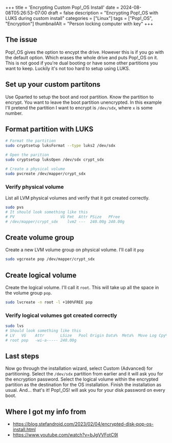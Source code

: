 +++
title = 'Encrypting Custom Pop!_OS Install'
date = 2024-08-08T05:26:53-07:00
draft = false
description = "Encrypting Pop!_OS with LUKS during custom install"
categories = ["Linux"]
tags = ["Pop!_OS", "Encryption"]
thumbnailAlt = "Person locking computer with key"
+++

## The issue

Pop!\_OS gives the option to encypt the drive. However this is if you go with
the default option. Which erases the whole drive and puts Pop!\_OS on it. This
is not good if you're dual booting or have some other partitions you want to
keep. Luckily it's not too hard to setup using LUKS.

## Set up your custom partitons

Use Gparted to setup the boot and root partition. Know the partition to encrypt.
You want to leave the boot partition unencrypted. In this example I'll pretend
the partition I want to encrypt is `/dev/sdx`, where `x` is some number.

## Format partition with LUKS

```bash
# Format the partition
sudo cryptsetup luksFormat --type luks2 /dev/sdx

# Open the parition
sudo cryptsetup luksOpen /dev/sdx crypt_sdx

# Create a physical volume
sudo pvcreate /dev/mapper/crypt_sdx
```

### Verify physical volume

List all LVM physical volumes and verify that it got created correctly.

```bash
sudo pvs
# It should look something like this
# PV                    VG Fmt  Attr PSize   PFree
# /dev/mapper/crypt_sdx    lvm2 ---  240.00g 240.00g
```

## Create volume group

Create a new LVM volume group on physical volume. I'll call it `pop`

```bash
sudo vgcreate pop /dev/mapper/crypt_sdx
```

## Create logical volume

Create the logical volume. I'll call it `root`. This will take up all the space
in the volume group `pop`.

```bash
sudo lvcreate -n root -l +100%FREE pop
```

### Verify logical volumes got created correctly

```bash
sudo lvs
# Should look something like this
# LV   VG    Attr       LSize   Pool Origin Data%  Meta%  Move Log Cpy%Sync Convert
# root pop   -wi-a----- 240.00g
```

## Last steps

Now go through the installation wizard, select Custom (Advanced) for
partitioning. Select the `/dev/sdx` partition from earlier and it will ask you
for the encryption password. Select the logical volume within the encrypted
partition as the destination for the OS installation. Finish the installation as
usual. And... that's it! Pop!\_OS! will ask you for your disk password on every boot.

## Where I got my info from

- https://blog.stefandroid.com/2023/02/04/encrypted-disk-pop-os-install.html
- https://www.youtube.com/watch?v=bJgVVFotC9I
